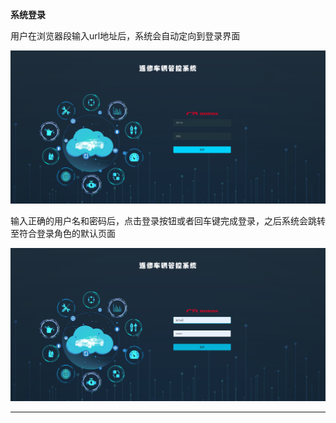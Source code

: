 **系统登录**

  用户在浏览器段输入url地址后，系统会自动定向到登录界面

  ![login-1](./image-web/login-1.png)

  输入正确的用户名和密码后，点击登录按钮或者回车键完成登录，之后系统会跳转至符合登录角色的默认页面

  ![login-2](./image-web/login-2.png)

  ***